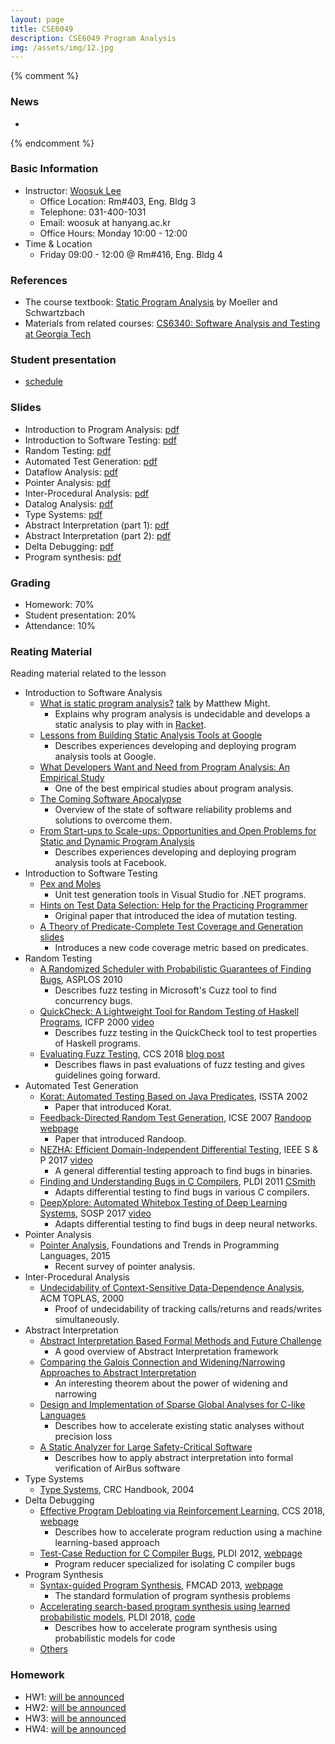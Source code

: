 ```yaml
---
layout: page
title: CSE6049
description: CSE6049 Program Analysis
img: /assets/img/12.jpg
---
```


{% comment %}
### News
* 
{% endcomment %}


### Basic Information
* Instructor: [Woosuk Lee](http://psl.hanynag.ac.kr)
  * Office Location: Rm#403, Eng. Bldg 3 
  * Telephone: 031-400-1031 
  * Email: woosuk at hanyang.ac.kr 
  * Office Hours: Monday 10:00 - 12:00 
* Time & Location
  * Friday 09:00 - 12:00 @ Rm#416, Eng. Bldg 4

### References
* The course textbook: [Static Program Analysis](https://cs.au.dk/~amoeller/spa/spa.pdf) by Moeller and Schwartzbach 
* Materials from related courses: [CS6340: Software Analysis and Testing at Georgia Tech](http://rightingcode.org/index.html)

### Student presentation
* [schedule](https://docs.google.com/spreadsheets/d/16FGO0ddBHbgN0ftSlu2FBJtyfueRbAfr-g-JnAqELPY/edit?usp=sharing)

### Slides
* Introduction to Program Analysis: [pdf](http://psl.hanyang.ac.kr/~wslee/courses/cse6049/1.pdf)
* Introduction to Software Testing: [pdf](http://psl.hanyang.ac.kr/~wslee/courses/cse6049/2.pdf)
* Random Testing: [pdf](http://psl.hanyang.ac.kr/~wslee/courses/cse6049/3.pdf)
* Automated Test Generation: [pdf](http://psl.hanyang.ac.kr/~wslee/courses/cse6049/4.pdf)
* Dataflow Analysis: [pdf](http://psl.hanyang.ac.kr/~wslee/courses/cse6049/5.pdf)
* Pointer Analysis: [pdf](http://psl.hanyang.ac.kr/~wslee/courses/cse6049/6.pdf)
* Inter-Procedural Analysis: [pdf](http://psl.hanyang.ac.kr/~wslee/courses/cse6049/7.pdf)
* Datalog Analysis: [pdf](http://psl.hanyang.ac.kr/~wslee/courses/cse6049/8.pdf)
* Type Systems: [pdf](http://psl.hanyang.ac.kr/~wslee/courses/cse6049/9.pdf)
* Abstract Interpretation (part 1): [pdf](http://psl.hanyang.ac.kr/~wslee/courses/cse6049/10.pdf)
* Abstract Interpretation (part 2): [pdf](http://psl.hanyang.ac.kr/~wslee/courses/cse6049/11.pdf)
* Delta Debugging: [pdf](http://psl.hanyang.ac.kr/~wslee/courses/cse6049/12.pdf)
* Program synthesis: [pdf](http://psl.hanyang.ac.kr/~wslee/courses/cse6049/13.pdf)

### Grading
* Homework: 70%
* Student presentation: 20% 
* Attendance: 10% 

### Reating Material
Reading material related to the lesson
* Introduction to Software Analysis
  * [What is static program analysis?](http://matt.might.net/articles/intro-static-analysis/) [talk](https://www.youtube.com/watch?v=POvX4hYIoxg) by Matthew Might. 
	  - Explains why program analysis is undecidable and develops a static analysis to play with in [Racket](https://racket-lang.org/).
  * [Lessons from Building Static Analysis Tools at Google](https://cacm.acm.org/magazines/2018/4/226371-lessons-from-building-static-analysis-tools-at-google/fulltext)
	  - Describes experiences developing and deploying program analysis tools at Google.
  * [What Developers Want and Need from Program Analysis: An Empirical Study](https://www.microsoft.com/en-us/research/uploads/prod/2016/07/What-Developers-Want-and-Need-from-Program-Analysis-An-Empirical-Study.pdf)
	  - One of the best empirical studies about program analysis.
  * [The Coming Software Apocalypse](https://www.theatlantic.com/technology/archive/2017/09/saving-the-world-from-code/540393/)
	  - Overview of the state of software reliability problems and solutions to overcome them.
  * [From Start-ups to Scale-ups: Opportunities and Open Problems for Static and Dynamic Program Analysis](https://research.fb.com/wp-content/uploads/2018/05/from-start-ups-to-scale-ups-opportunities-and-open-problems-for-static-and-dynamic-program-analysis.pdf)
	  - Describes experiences developing and deploying program analysis tools at Facebook.
* Introduction to Software Testing
  * [Pex and Moles](https://www.microsoft.com/en-us/research/project/pex-and-moles-isolation-and-white-box-unit-testing-for-net/)
	  - Unit test generation tools in Visual Studio for .NET programs.
  * [Hints on Test Data Selection: Help for the Practicing Programmer](https://www.computer.org/csdl/mags/co/1978/04/01646911.pdf)
	  - Original paper that introduced the idea of mutation testing.
  * [A Theory of Predicate-Complete Test Coverage and Generation](https://www.microsoft.com/en-us/research/publication/a-theory-of-predicate-complete-test-coverage-and-generation/) [slides](https://www.cs.cmu.edu/~aldrich/courses/654-sp05/handouts/predicate-tests.pdf)
	  - Introduces a new code coverage metric based on predicates.
* Random Testing
  * [A Randomized Scheduler with Probabilistic Guarantees of Finding Bugs](https://dl.acm.org/citation.cfm?id=1736040), ASPLOS 2010
	  - Describes fuzz testing in Microsoft's Cuzz tool to find concurrency bugs.
  * [QuickCheck: A Lightweight Tool for Random Testing of Haskell Programs](https://dl.acm.org/citation.cfm?id=351266), ICFP 2000 [video](https://www.youtube.com/watch?v=zi0rHwfiX1Q)
	  - Describes fuzz testing in the QuickCheck tool to test properties of Haskell programs.
  * [Evaluating Fuzz Testing](https://arxiv.org/abs/1808.09700), CCS 2018 [blog post](http://www.pl-enthusiast.net/2018/08/23/evaluating-empirical-evaluations-for-fuzz-testing/) 
	  - Describes flaws in past evaluations of fuzz testing and gives guidelines going forward.
* Automated Test Generation
  * [Korat: Automated Testing Based on Java Predicates](https://dl.acm.org/citation.cfm?id=566191), ISSTA 2002 
	  - Paper that introduced Korat.
  * [Feedback-Directed Random Test Generation](https://homes.cs.washington.edu/~mernst/pubs/feedback-testgen-icse2007.pdf), ICSE 2007 [Randoop webpage](https://randoop.github.io/randoop/) 
	  - Paper that introduced Randoop.
  * [NEZHA: Efficient Domain-Independent Differential Testing](https://ieeexplore.ieee.org/document/7958601/), IEEE S & P 2017 [video](https://youtu.be/I8PWuc_SZzg)
	  - A general differential testing approach to find bugs in binaries.
  * [Finding and Understanding Bugs in C Compilers](https://dl.acm.org/citation.cfm?id=1993532), PLDI 2011 [CSmith](https://embed.cs.utah.edu/csmith/)
	  - Adapts differential testing to find bugs in various C compilers.
  * [DeepXplore: Automated Whitebox Testing of Deep Learning Systems](http://www.cs.columbia.edu/~junfeng/papers/deepxplore-sosp17.pdf), SOSP 2017 [video](https://dl.acm.org/ft_gateway.cfm?id=3132785&ftid=1940565&dwn=1)
	  - Adapts differential testing to find bugs in deep neural networks.
* Pointer Analysis
  * [Pointer Analysis](https://yanniss.github.io/points-to-tutorial15.pdf), Foundations and Trends in Programming Languages, 2015 
	  - Recent survey of pointer analysis.
* Inter-Procedural Analysis
  * [Undecidability of Context-Sensitive Data-Dependence Analysis](http://research.cs.wisc.edu/wpis/papers/toplas00.pdf), ACM TOPLAS, 2000 
	  - Proof of undecidability of tracking calls/returns and reads/writes simultaneously.
* Abstract Interpretation
  * [Abstract Interpretation Based Formal Methods and Future Challenge](http://ropas.snu.ac.kr/~kwang/520/readings/absint/Cousot-LNCS2000.ps)
	  - A good overview of Abstract Interpretation framework
  * [Comparing the Galois Connection and Widening/Narrowing Approaches to Abstract Interpretation](http://ropas.snu.ac.kr/~kwang/520/readings/absint/Cousot-widen-1992.pdf)
	  - An interesting theorem about the power of widening and narrowing
  * [Design and Implementation of Sparse Global Analyses for C-like Languages](http://ropas.snu.ac.kr/~kwang/paper/12-pldi-ohheleleyi.pdf)
	  - Describes how to accelerate existing static analyses without precision loss
  * [A Static Analyzer for Large Safety-Critical Software](http://ropas.snu.ac.kr/lib/dock/BlCoCoFeMaMiMoRi2003.pdf)
	  - Describes how to apply abstract interpretation into formal verification of AirBus software
* Type Systems
  * [Type Systems](http://lucacardelli.name/Papers/TypeSystems.pdf), CRC Handbook, 2004
* Delta Debugging
  * [Effective Program Debloating via Reinforcement Learning](https://dl.acm.org/citation.cfm?id=3243838), CCS 2018, [webpage](https://chisel.cis.upenn.edu)
	  - Describes how to accelerate program reduction using a machine learning-based approach
  * [Test-Case Reduction for C Compiler Bugs](http://www.cs.utah.edu/~regehr/papers/pldi12-preprint.pdf), PLDI 2012, [webpage](https://embed.cs.utah.edu/creduce/)
	  - Program reducer specialized for isolating C compiler bugs
* Program Synthesis
  * [Syntax-guided Program Synthesis](http://sygus.seas.upenn.edu/files/SyGuS13_paper.pdf), FMCAD 2013, [webpage](http://sygus.seas.upenn.edu) 
	  - The standard formulation of program synthesis problems
  * [Accelerating search-based program synthesis using learned probabilistic models](https://dl.acm.org/citation.cfm?id=3192410), PLDI 2018, [code](https://github.com/wslee/euphony)
	  - Describes how to accelerate program synthesis using probabilistic models for code
  * [Others](https://github.com/nadia-polikarpova/cse291-program-synthesis/wiki/Reading-List)

### Homework
* HW1: [will be announced]()
* HW2: [will be announced]()
* HW3: [will be announced]()
* HW4: [will be announced]()

